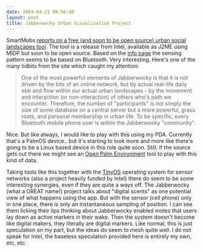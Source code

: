 ```yaml
---
date: 2004-04-21 09:56:00
layout: post
title: Jabberwocky Urban Visualization Project
---
```


SmartMobs [reports on a free (and soon to be open source) urban social landscapes tool](http://www.smartmobs.com/archives/003023.html). The tool is a release from Intel, available as J2ME using MIDP but soon to be open source. Based on the [info page](http://www.urban-atmospheres.net/Jabberwocky/info.htm) the sensing pattern seems to be based on Bluetooth. Very interesting. Here's one of the many tidbits from the site which caught my attention:


> One of the most powerful elements of Jabberwocky is that it is not driven by the bits of an online network, but by actual real-life daily ebb and flow within our actual urban landscapes - by the movement and interaction (or non-interaction) of others who's path we encounter.  Therefore, the number of "participants" is not simply the size of some database on a central server but a more powerful, grass roots, and personal membership in urban life. To be specific, every Bluetooth mobile phone user is within the Jabberwocky "community".


Nice. But like always, I would like to play with this using my PDA. Currently that's a PalmOS device.. but it's starting to look more and more like there's going to be a Linux based device in this role quite soon. Still, if the source gets out there we might see an [Open Palm Environment](http://openpalmenv.sf.net) tool to play with this kind of data.

Taking tools like this together with the [TinyOS](http://webs.cs.berkeley.edu/tos/) operating system for sensor networks (also a project heavily funded by Intel) there do seem to be some interesting synergies, even if they are quite a ways off. The Jabberwocky (what a GREAT name!) project talks about "digital scents" as one potential view of what happens using the app. But with the sensor (cell phone) only in one place, there is only an instantaneous sampling of position. I can see them licking their lips thinking about Jabberwocky enabled motes that users lay down as active markers in their wake. Then the system doesn't become like digital makers, they literally are digital markers. Like normal, this is just speculation on my part, but the ideas do seem to mesh quite well. I do not speak for Intel, the baseless speculation provided here is entirely my own, etc, etc.
